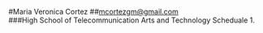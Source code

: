 #Maria Veronica Cortez
##mcortezgm@gmail.com  
###High School of Telecommunication Arts and Technology
Scheduale
1.